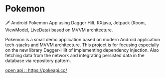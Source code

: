 # Pokemon
🗡️ Android Pokemon App using Dagger Hilt, RXjava,  Jetpack (Room, ViewModel, LiveData) based on MVVM architecture.
          
          
  Pokemon is a small demo application based on modern Android application tech-stacks and MVVM architecture.
  This project is for focusing especially on the new library Dagger-Hilt of implementing dependency injection.
  Also fetching data from the network and integrating persisted data in the database via repository pattern.
              <a href ="https://user-images.githubusercontent.com/24237865/77502018-f7d36000-6e9c-11ea-92b0-1097240c8689.png"/>
              
open api :: https://pokeapi.co/
